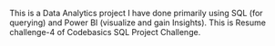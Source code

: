 This is a Data Analytics project I have done primarily using SQL (for querying) and Power BI (visualize and gain Insights). This is Resume challenge-4 of Codebasics SQL Project Challenge.

